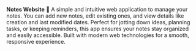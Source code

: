 **Notes Website** 📝
A simple and intuitive web application to manage your notes. You can add new notes, edit existing ones, and view details like creation and last modified dates. Perfect for jotting down ideas, planning tasks, or keeping reminders, this app ensures your notes stay organized and easily accessible. Built with modern web technologies for a smooth, responsive experience.







